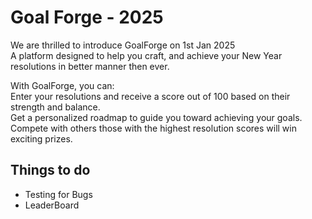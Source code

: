 # Goal Forge - 2025

We are thrilled to introduce GoalForge on 1st Jan 2025 \
A platform designed to help you craft, and achieve your New Year resolutions in better manner then ever.

With GoalForge, you can: \
Enter your resolutions and receive a score out of 100 based on their strength and balance. \
Get a personalized roadmap to guide you toward achieving your goals. \
Compete with others those with the highest resolution scores will win exciting prizes.

## Things to do

- Testing for Bugs
- LeaderBoard

